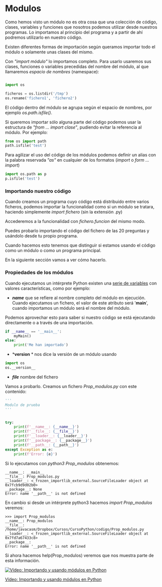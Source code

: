 # Modulos

Como hemos visto un módulo no es otra cosa que una colección de código, clases, variables y funciones que nosotros podemos utilizar desde nuestros programas. Lo importamos al principio del programa y a partir de ahí podremos utilizarlo en nuestro código.

Existen diferentes formas de importación según queramos importar todo el módulo o solamente unas clases del mismo. 

Con *"import módulo"* lo importamos completo. Para usarlo usaremos sus clases, funciones o variables precedidas del nombre del módulo, al que llamaremos *espacio de nombres* (namespace):

```python

import os

ficheros = os.listdir('/tmp')
os.rename('fichero1', 'fichero2')
```

El código dentro del módulo se agrupa según el espacio de nombres, por ejemplo *os.path.isfile()*.

Si queremos importar sólo alguna parte del código podemos usar la estructura de *"from ... import clase"*, pudiendo evitar la referencia al módulo. Por ejemplo:

```python
from os import path
path.isfile('test')
```
Para agilizar el uso del código de los módulos podemos definir un alias con la palabra reservada *"as"* en cualquier de los formatos (*import* o *form ... import*)

```python
import os.path as p
p.isfile('test')
```
### Importando nuestro código

Cuando creamos un programa cuyo código está distribuido entre varios ficheros, podemos importar la funcionalidad como si un módulo se tratara, haciendo simplemente *import fichero* (sin la extensión .py)

Accederemos a la funcionalidad con *fichero.funcion* del mismo modo.

Puedes probarlo importando el código del fichero de las 20 preguntas y usándolo desde tu propio programa.

Cuando hacemos esto tenemos que distinguir si estamos usando el código como un módulo o como un programa principal. 

En la siguiente sección vamos a ver cómo hacerlo.

### Propiedades de los módulos

Cuando ejecutamos un intérprete Python existen una [serie de variables](https://docs.python.org/3/reference/import.html?highlight=__file__#import-related-module-attributes) con valores características, como por ejemplo:

* *__name__* que se refiere al nombre completo del módulo en ejecución. Cuando ejecutamos un fichero, el valor de este atributo será '__main__', cuando importamos un módulo será el nombre del módulo.

Podemos aprovechar esto para saber si nuestro código se está ejecutando directamente o a través de una importación.

```python
if __name__ == '__main__':
    myMain()
else:
    print('Me han importado')
```

* *__version__ * nos dice la versión de un módulo usando

```python
import os
os.__version__
```
* *__file__* nombre del fichero

Vamos a probarlo. Creamos un fichero *Prop_modulos.py* con este contenido:

```python
'''
Modulo de prueba
'''


try:
    print(f'__name__: {__name__}')
    print(f'__file__: {__file__}')
    print(f'__loader__: {__loader__}')
    print(f'__package__: {__package__}')
    print(f'__path__: {__path__}')    
except Exception as e:
    print(f'Error: {e}')
```

Si lo ejecutamos con *python3 Prop_modulos* obtenemos:
```
__name__: __main__
__file__: Prop_modulos.py
__loader__: <_frozen_importlib_external.SourceFileLoader object at 0x7fcb9d9d02b0>
__package__: None
Error: name '__path__' is not defined
```

En cambio si desde un intérprete python3 hacemos *import Prop_modulos* veremos:

```
>>> import Prop_modulos
__name__: Prop_modulos
__file__: /home/javacasm/Dropbox/Cursos/CursoPython/codigo/Prop_modulos.py
__loader__: <_frozen_importlib_external.SourceFileLoader object at 0x7fd7a67433c8>
__package__: 
Error: name '__path__' is not defined
```

Si ahora hacemos help(Prop_modulos) veremos que nos muestra parte de esta información.


[![Vídeo:  Importando y usando módulos en Python](https://img.youtube.com/vi/8eWnOE2_XSE/0.jpg)](https://drive.google.com/file/d/1W7A4rNrEZ0nhVWJ_Ja-9m6mThT_aK0Sm/view?usp=sharing)


[Vídeo:  Importando y usando módulos en Python](https://drive.google.com/file/d/1W7A4rNrEZ0nhVWJ_Ja-9m6mThT_aK0Sm/view?usp=sharing)

